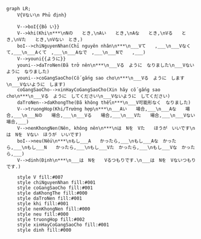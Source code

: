 ﻿```mermaid
graph LR;
    V{Vない\n Phủ định}

    V-->boI{{Bỏ い}}
    V-->khi(Khi\n***\nNの　　とき,\nAい　　とき,\nAな　　とき,\nVる　　とき,\nVた　　とき,\nVない　とき,)
    boI-->chiNguyenNhan(Chỉ nguyên nhân\n***\n___Vて　　,___\n___Vなくて,___\n___Aくて　,___\n___Aなで　,___\n___Nで　　,___)
    V-->youni{{ように}}
    youni-->daTroNen(Đã trở nên\n***\n___Vる　ように　なりました\n___Vないように　なりました)
    youni-->coGangSaoCho(Cố gắng sao cho\n***\n___Vる　ように　します\n___Vないように　します)
    coGangSaoCho-->xinHayCoGangSaoCho(Xin hãy cố gắng sao cho\n***\n___Vる　ように　してください\n___Vないように　してください)
    daTroNen-->daKhongThe(Đã không thể\n***\n___V可能形なく　なりました)
    V-->truongHop(Khi/Trường hợp\n***\n___Aい　　場合,___\n___Aな　　場合,___\n___Nの　　場合,___\n___Vる　　場合,___\n___Vた　　場合,___\n___Vない　場合,___)
    V-->nenKhongNen(Nên, không nên\n***\nは　Nを　Vた　　ほうが　いいです\nは　Nを　Vない　ほうが　いいです)
    boI-->neu(Nếu\n***\nもし___A　　かったら,___\nもし___Aな　かったら,___\nもし___N　　かったら,___\nもし___Vた　かったら,___\nもし___Vな　かったら,___)
    V-->dinh(Định\n***\n___は　Nを　　Vるつもりです.\n___は　Nを　Vないつもりです.)

    style V fill:#007
    style chiNguyenNhan fill:#001
    style coGangSaoCho fill:#001
    style daKhongThe fill:#000
    style daTroNen fill:#001
    style khi fill:#001
    style nenKhongNen fill:#000
    style neu fill:#000
    style truongHop fill:#002
    style xinHayCoGangSaoCho fill:#001
    style dinh fill:#000
```